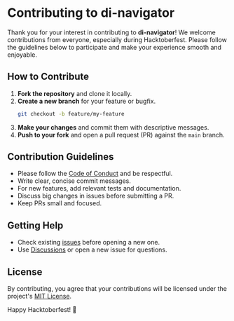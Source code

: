 # Contributing to di-navigator

Thank you for your interest in contributing to **di-navigator**! We welcome contributions from everyone, especially during Hacktoberfest. Please follow the guidelines below to participate and make your experience smooth and enjoyable.

## How to Contribute

1. **Fork the repository** and clone it locally.
2. **Create a new branch** for your feature or bugfix.
   ```bash
   git checkout -b feature/my-feature
   ```
3. **Make your changes** and commit them with descriptive messages.
4. **Push to your fork** and open a pull request (PR) against the `main` branch.

## Contribution Guidelines

- Please follow the [Code of Conduct](CODE_OF_CONDUCT.md) and be respectful.
- Write clear, concise commit messages.
- For new features, add relevant tests and documentation.
- Discuss big changes in issues before submitting a PR.
- Keep PRs small and focused.

## Getting Help

- Check existing [issues](https://github.com/chaluvadis/Linked-List-Style-Workflow-Engine/issues) before opening a new one.
- Use [Discussions](https://github.com/chaluvadis/Linked-List-Style-Workflow-Engine/discussions) or open a new issue for questions.

## License

By contributing, you agree that your contributions will be licensed under the project's [MIT License](LICENSE).

Happy Hacktoberfest! 🎉

